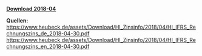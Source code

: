 [**Download 2018-04**](https://downgit.github.io/#/home?url=https://github.com/GeorgGoldbach/Zinsarchiv/tree/master/2018-04)

**Quellen:**
https://www.heubeck.de/assets/Download/HI_Zinsinfo/2018/04/HI_IFRS_Rechnungszins_de_2018-04-30.pdf
https://www.heubeck.de/assets/Download/HI_Zinsinfo/2018/04/HI_IFRS_Rechnungszins_en_2018-04-30.pdf
